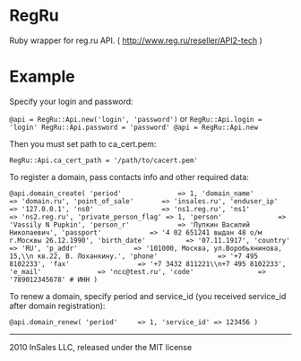 RegRu
=====

Ruby wrapper for reg.ru API. ( http://www.reg.ru/reseller/API2-tech )

Example
=======

Specify your login and password:

`@api = RegRu::Api.new('login', 'password')`
  or 
`
    RegRu::Api.login = 'login'
    RegRu::Api.password = 'password'
    @api = RegRu::Api.new
`

Then you must set path to ca_cert.pem:

`RegRu::Api.ca_cert_path = '/path/to/cacert.pem'`

To register a domain, pass contacts info and other required data:

`
     @api.domain_create(
     'period'              => 1,
     'domain_name'         => 'domain.ru',
     'point_of_sale'       => 'insales.ru',
     'enduser_ip'          => '127.0.0.1',
     'ns0'                 => 'ns1.reg.ru',
     'ns1'                 => 'ns2.reg.ru',
     'private_person_flag' => 1,
     'person'              => 'Vassily N Pupkin',
     'person_r'            => 'Пупкин Василий Николаевич',
     'passport'            => '4 02 651241 выдан 48 о/м г.Москвы 26.12.1990',
     'birth_date'          => '07.11.1917',
     'country'             => 'RU',
     'p_addr'              => '101000, Москва, ул.Воробьянинова, 15,\\n кв.22, В. Лоханкину.',
     'phone'               => '+7 495 8102233',
     'fax'                 => '+7 3432 811221\\n+7 495 8102233',
     'e_mail'              => 'ncc@test.ru',
     'code'                => '789012345678' # ИНН
    )
`


To renew a domain, specify period and service_id (you received service_id after domain registration):

`
    @api.domain_renew(
     'period'     => 1,
     'service_id' => 123456
    )
`

---

2010 InSales LLC, released under the MIT license
